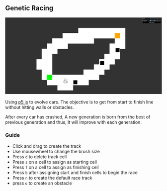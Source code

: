 ## Genetic Racing

![Genetic Racing][showcase]

Using [p5.js](https://p5js.org/) to evolve cars. The objective is to get from start to finish line without hitting walls or obstacles.

After every car has crashed, A new generation is born from the best of previous generation and thus, It will improve with each generation.


### Guide
* Click and drag to create the track
* Use mousewheel to change the brush size
* Press `d` to delete track cell
* Press `s` on a cell to assign as starting cell
* Press `f` on a cell to assign as finishing cell
* Press `b` after assigning start and finish cells to begin the race
* Press `n` to create the default race track
* press `o` to create an obstacle


[showcase]: showcase.gif